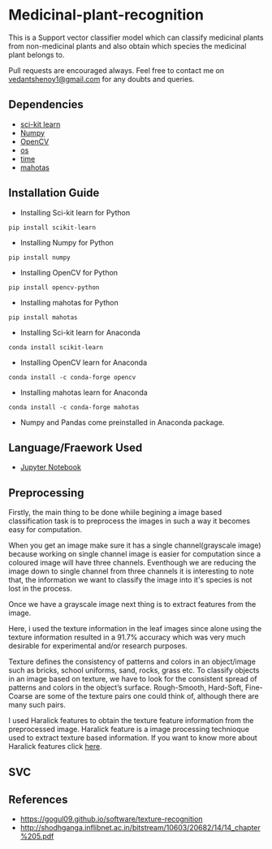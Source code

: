# Medicinal-plant-recognition
This is a Support vector classifier model which can classify medicinal plants from non-medicinal plants and also obtain which species the medicinal plant belongs to.

Pull requests are encouraged always. Feel free to contact me on vedantshenoy1@gmail.com for any doubts and queries.

## Dependencies

- [sci-kit learn]()
- [Numpy]()
- [OpenCV]()
- [os]()
- [time]()
- [mahotas]()

## Installation Guide

- Installing Sci-kit learn for Python
```
pip install scikit-learn
```
- Installing Numpy for Python
```
pip install numpy
```
- Installing OpenCV for Python
```
pip install opencv-python
```
- Installing mahotas for Python
```
pip install mahotas
```
- Installing Sci-kit learn for Anaconda
```
conda install scikit-learn
```
- Installing OpenCV learn for Anaconda
```
conda install -c conda-forge opencv 
```
- Installing mahotas learn for Anaconda
```
conda install -c conda-forge mahotas 
```

- Numpy and Pandas come preinstalled in Anaconda package.


## Language/Fraework Used

- [Jupyter Notebook](https://jupyter.org/)

## Preprocessing 

Firstly, the main thing to be done whiile begining a image based classification task is to preprocess the images in such a way it becomes easy for computation.

When you get an image make sure it has a single channel(grayscale image) because working on single channel image is easier for computation since a coloured image will have three channels. 
Eventhough we are reducing the image down to single channel from three channels it is interesting to note that, the information we want to classify the image into it's species is not lost in the process.

Once we have a grayscale image next thing is to extract features from the image.

Here, i used the texture information in the leaf images since alone using the texture information resulted in a 91.7% accuracy which was very much desirable for experimental and/or research purposes.

Texture defines the consistency of patterns and colors in an object/image such as bricks, school uniforms, sand, rocks, grass etc. To classify objects in an image based on texture, we have to look for the consistent spread of patterns and colors in the object’s surface. Rough-Smooth, Hard-Soft, Fine-Coarse are some of the texture pairs one could think of, although there are many such pairs.

I used Haralick features to obtain the texture feature information from the preprocessed image. Haralick feature is a image processing technioque used to extract texture based information. If you want to know more about Haralick features click [here](http://shodhganga.inflibnet.ac.in/bitstream/10603/20682/14/14_chapter%205.pdf).

## SVC


## References
- https://gogul09.github.io/software/texture-recognition
- http://shodhganga.inflibnet.ac.in/bitstream/10603/20682/14/14_chapter%205.pdf

